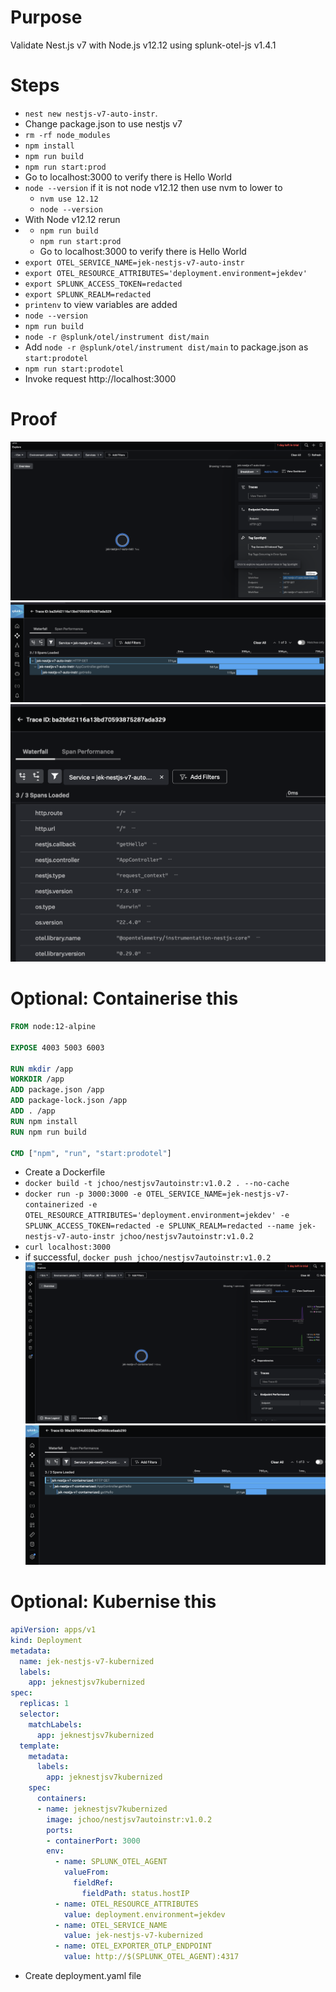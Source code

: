 # Purpose
Validate Nest.js v7 with Node.js v12.12 using splunk-otel-js v1.4.1

# Steps
- `nest new nestjs-v7-auto-instr`.
- Change package.json to use nestjs v7
- `rm -rf node_modules`
- `npm install`
- `npm run build`
- `npm run start:prod`
- Go to localhost:3000 to verify there is Hello World
- `node --version` if it is not node v12.12 then use nvm to lower to 
  - `nvm use 12.12`
  - `node --version`
- With Node v12.12 rerun 
- - `npm run build`
  - `npm run start:prod`
  - Go to localhost:3000 to verify there is Hello World
- `export OTEL_SERVICE_NAME=jek-nestjs-v7-auto-instr`
- `export OTEL_RESOURCE_ATTRIBUTES='deployment.environment=jekdev'`
- `export SPLUNK_ACCESS_TOKEN=redacted`
- `export SPLUNK_REALM=redacted`
- `printenv` to view variables are added
- `node --version`
- `npm run build`
- `node -r @splunk/otel/instrument dist/main`
- Add `node -r @splunk/otel/instrument dist/main` to package.json as `start:prodotel`
- `npm run start:prodotel`
- Invoke request http://localhost:3000

# Proof
![](proof1.png)
![](proof2.png)
![](proof3.png)


# Optional: Containerise this
```Dockerfile
FROM node:12-alpine

EXPOSE 4003 5003 6003

RUN mkdir /app
WORKDIR /app
ADD package.json /app
ADD package-lock.json /app
ADD . /app
RUN npm install
RUN npm run build

CMD ["npm", "run", "start:prodotel"]
```
- Create a Dockerfile
- `docker build -t jchoo/nestjsv7autoinstr:v1.0.2 . --no-cache`
- `docker run -p 3000:3000 -e OTEL_SERVICE_NAME=jek-nestjs-v7-containerized -e OTEL_RESOURCE_ATTRIBUTES='deployment.environment=jekdev' -e SPLUNK_ACCESS_TOKEN=redacted -e SPLUNK_REALM=redacted --name jek-nestjs-v7-auto-instr jchoo/nestjsv7autoinstr:v1.0.2`
- `curl localhost:3000`
- if successful, `docker push jchoo/nestjsv7autoinstr:v1.0.2`
![](proof4.png)
![](proof5.png)

# Optional: Kubernise this
```yaml
apiVersion: apps/v1
kind: Deployment
metadata:
  name: jek-nestjs-v7-kubernized
  labels:
    app: jeknestjsv7kubernized
spec:
  replicas: 1
  selector:
    matchLabels:
      app: jeknestjsv7kubernized
  template:
    metadata:
      labels:
        app: jeknestjsv7kubernized
    spec:
      containers:
      - name: jeknestjsv7kubernized
        image: jchoo/nestjsv7autoinstr:v1.0.2
        ports:
        - containerPort: 3000
        env:
          - name: SPLUNK_OTEL_AGENT
            valueFrom:
              fieldRef:
                fieldPath: status.hostIP
          - name: OTEL_RESOURCE_ATTRIBUTES
            value: deployment.environment=jekdev
          - name: OTEL_SERVICE_NAME
            value: jek-nestjs-v7-kubernized
          - name: OTEL_EXPORTER_OTLP_ENDPOINT
            value: http://$(SPLUNK_OTEL_AGENT):4317
```
- Create deployment.yaml file
